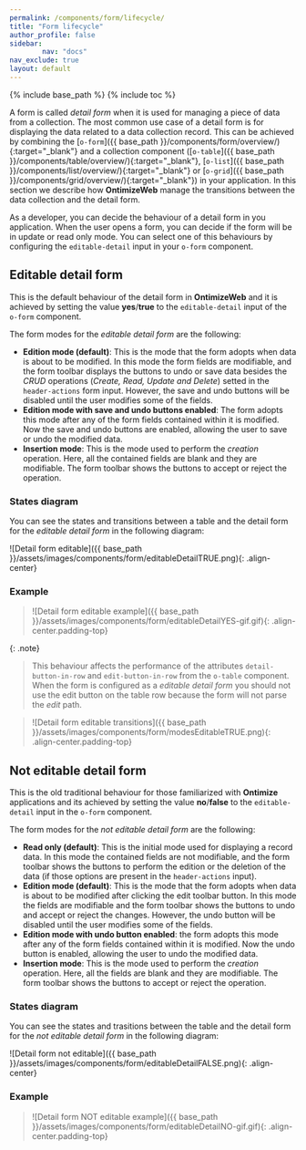 ```yaml
---
permalink: /components/form/lifecycle/
title: "Form lifecycle"
author_profile: false
sidebar:
        nav: "docs"
nav_exclude: true
layout: default
---
```


{% include base_path %}
{% include toc %}

A form is called *detail form* when it is used for managing a piece of data from a collection. The most common use case of a detail form is for displaying the data related to a data collection record. This can be achieved by combining the [`o-form`]({{ base_path }}/components/form/overview/){:target="_blank"} and a collection component ([`o-table`]({{ base_path }}/components/table/overview/){:target="_blank"}, [`o-list`]({{ base_path }}/components/list/overview/){:target="_blank"} or [`o-grid`]({{ base_path }}/components/grid/overview/){:target="_blank"}) in your application. In this section we describe how **OntimizeWeb** manage the transitions between the data collection and the detail form.

As a developer, you can decide the behaviour of a detail form in you application. When the user opens a form, you can decide if the form will be in update or read only mode. You can select one of this behaviours by configuring the `editable-detail` input in your `o-form` component.

## Editable detail form

This is the default behaviour of the detail form in **OntimizeWeb** and it is achieved by setting the value **yes**/**true** to the `editable-detail` input of the `o-form` component.

The form modes for the *editable detail form* are the following:

* **Edition mode (default)**: This is the mode that the form adopts when data is about to be modified. In this mode the form fields are modifiable, and the form toolbar displays the buttons to undo or save data besides the *CRUD* operations (*Create, Read, Update and Delete*) setted in the `header-actions` form input. However, the save and undo buttons will be disabled until the user modifies some of the fields.
* **Edition mode with save and undo buttons enabled**: The form adopts this mode after any of the form fields contained within it is modified. Now the save and undo buttons are enabled, allowing the user to save or undo the modified data.
* **Insertion mode**: This is the mode used to perform the *creation* operation. Here, all the contained fields are blank and they are modifiable. The form toolbar shows the buttons to accept or reject the operation.

### States diagram

You can see the states and transitions between a table and the detail form for the *editable detail form* in the following diagram:

![Detail form editable]({{ base_path }}/assets/images/components/form/editableDetailTRUE.png){: .align-center}

### Example

>![Detail form editable example]({{ base_path }}/assets/images/components/form/editableDetailYES-gif.gif){: .align-center.padding-top}


{: .note}
>This behaviour affects the performance of the attributes `detail-button-in-row` and `edit-button-in-row` from the `o-table` component. When the form is configured as a *editable detail form* you should not use the edit button on the table row because the form will not parse the *edit* path.

>![Detail form editable transitions]({{ base_path }}/assets/images/components/form/modesEditableTRUE.png){: .align-center.padding-top}

## Not editable detail form

This is the old traditional behaviour for those familiarized with **Ontimize** applications and its achieved by setting the value **no**/**false** to the `editable-detail` input in the `o-form` component.

The form modes for the *not editable detail form* are the following:

* **Read only (default)**: This is the initial mode used for displaying a record data. In this mode the contained fields are not modifiable, and the form toolbar shows the buttons to perform the edition or the deletion of the data (if those options are present in the `header-actions` input).
* **Edition mode (default)**: This is the mode that the form adopts when data is about to be modified after clicking the edit toolbar button. In this mode the fields are modifiable and the form toolbar shows the buttons to undo and accept or reject the changes. However, the undo button will be disabled until the user modifies some of the fields.
* **Edition mode with undo button enabled**: the form adopts this mode after any of the form fields contained within it is modified. Now the undo button is enabled, allowing the user to undo the modified data.
* **Insertion mode**: This is the mode used to perform the *creation* operation. Here, all the fields are blank and they are modifiable. The form toolbar shows the buttons to accept or reject the operation.

### States diagram

You can see the states and trasitions between the table and the detail form for the *not editable detail form* in the following diagram:

![Detail form not editable]({{ base_path }}/assets/images/components/form/editableDetailFALSE.png){: .align-center}

### Example

>![Detail form NOT editable example]({{ base_path }}/assets/images/components/form/editableDetailNO-gif.gif){: .align-center.padding-top}
